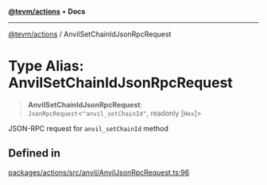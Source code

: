 [**@tevm/actions**](../README.md) • **Docs**

***

[@tevm/actions](../globals.md) / AnvilSetChainIdJsonRpcRequest

# Type Alias: AnvilSetChainIdJsonRpcRequest

> **AnvilSetChainIdJsonRpcRequest**: `JsonRpcRequest`\<`"anvil_setChainId"`, readonly [`Hex`]\>

JSON-RPC request for `anvil_setChainId` method

## Defined in

[packages/actions/src/anvil/AnvilJsonRpcRequest.ts:96](https://github.com/evmts/tevm-monorepo/blob/main/packages/actions/src/anvil/AnvilJsonRpcRequest.ts#L96)
